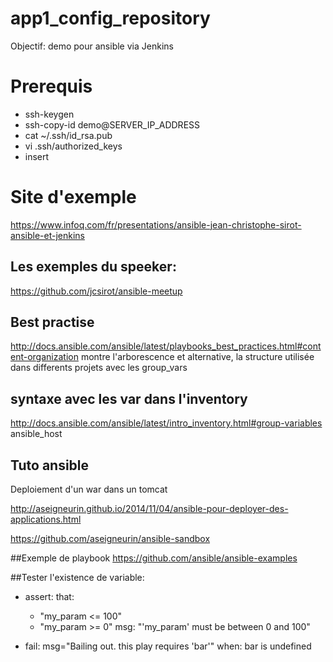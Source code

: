 # app1_config_repository
Objectif:
  demo pour ansible via Jenkins

# Prerequis
* ssh-keygen
* ssh-copy-id demo@SERVER_IP_ADDRESS
* cat ~/.ssh/id_rsa.pub
* vi .ssh/authorized_keys
* insert

# Site d'exemple

 https://www.infoq.com/fr/presentations/ansible-jean-christophe-sirot-ansible-et-jenkins

## Les exemples du speeker:
https://github.com/jcsirot/ansible-meetup

## Best practise
  http://docs.ansible.com/ansible/latest/playbooks_best_practices.html#content-organization
  montre l'arborescence et alternative, la structure utilisée dans differents projets avec les group_vars

## syntaxe avec les var dans l'inventory
  http://docs.ansible.com/ansible/latest/intro_inventory.html#group-variables
  ansible_host
  
## Tuto ansible
Deploiement d'un war dans un tomcat

  http://aseigneurin.github.io/2014/11/04/ansible-pour-deployer-des-applications.html

  https://github.com/aseigneurin/ansible-sandbox

##Exemple de playbook
  https://github.com/ansible/ansible-examples

##Tester l'existence de variable:
  - assert:
    that:
      - "my_param <= 100"
      - "my_param >= 0"
    msg: "'my_param' must be between 0 and 100"
    
   - fail: msg="Bailing out. this play requires 'bar'"
      when: bar is undefined
  
